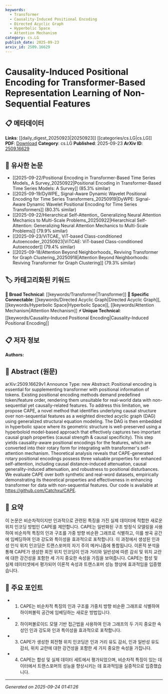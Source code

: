 ```yaml
---
keywords:
  - Transformer
  - Causality-Induced Positional Encoding
  - Directed Acyclic Graph
  - Hyperbolic Space
  - Attention Mechanism
category: cs.LG
publish_date: 2025-09-23
arxiv_id: 2509.16629
---
```


<!-- KEYWORD_LINKING_METADATA:
{
  "processed_timestamp": "2025-09-24T01:41:26.613191",
  "vocabulary_version": "1.0",
  "selected_keywords": [
    "Transformer",
    "Causality-Induced Positional Encoding",
    "Directed Acyclic Graph",
    "Hyperbolic Space",
    "Attention Mechanism"
  ],
  "rejected_keywords": [],
  "similarity_scores": {
    "Transformer": 0.85,
    "Causality-Induced Positional Encoding": 0.8,
    "Directed Acyclic Graph": 0.78,
    "Hyperbolic Space": 0.72,
    "Attention Mechanism": 0.82
  },
  "extraction_method": "AI_prompt_based",
  "budget_applied": true,
  "candidates_json": {
    "candidates": [
      {
        "surface": "Transformer",
        "canonical": "Transformer",
        "aliases": [],
        "category": "broad_technical",
        "rationale": "Transformers are central to the paper's methodology, linking to a wide range of related research.",
        "novelty_score": 0.3,
        "connectivity_score": 0.9,
        "specificity_score": 0.6,
        "link_intent_score": 0.85
      },
      {
        "surface": "Causality-Induced Positional Encoding",
        "canonical": "Causality-Induced Positional Encoding",
        "aliases": [
          "CAPE"
        ],
        "category": "unique_technical",
        "rationale": "This is a novel method introduced by the paper, crucial for understanding its unique contribution.",
        "novelty_score": 0.95,
        "connectivity_score": 0.6,
        "specificity_score": 0.9,
        "link_intent_score": 0.8
      },
      {
        "surface": "Weighted Directed Acyclic Graph",
        "canonical": "Directed Acyclic Graph",
        "aliases": [
          "DAG"
        ],
        "category": "specific_connectable",
        "rationale": "DAGs are essential for representing causal structures, linking to graph theory and causal inference.",
        "novelty_score": 0.5,
        "connectivity_score": 0.75,
        "specificity_score": 0.8,
        "link_intent_score": 0.78
      },
      {
        "surface": "Hyperbolic Space",
        "canonical": "Hyperbolic Space",
        "aliases": [],
        "category": "specific_connectable",
        "rationale": "Hyperbolic space is used for embedding the DAG, connecting to geometric representations in machine learning.",
        "novelty_score": 0.55,
        "connectivity_score": 0.7,
        "specificity_score": 0.75,
        "link_intent_score": 0.72
      },
      {
        "surface": "Self-Attention Mechanism",
        "canonical": "Attention Mechanism",
        "aliases": [
          "Self-Attention"
        ],
        "category": "specific_connectable",
        "rationale": "The self-attention mechanism is a key component of transformers, facilitating connections to neural network architectures.",
        "novelty_score": 0.4,
        "connectivity_score": 0.85,
        "specificity_score": 0.65,
        "link_intent_score": 0.82
      }
    ],
    "ban_list_suggestions": [
      "method",
      "experiment",
      "performance"
    ]
  },
  "decisions": [
    {
      "candidate_surface": "Transformer",
      "resolved_canonical": "Transformer",
      "decision": "linked",
      "scores": {
        "novelty": 0.3,
        "connectivity": 0.9,
        "specificity": 0.6,
        "link_intent": 0.85
      }
    },
    {
      "candidate_surface": "Causality-Induced Positional Encoding",
      "resolved_canonical": "Causality-Induced Positional Encoding",
      "decision": "linked",
      "scores": {
        "novelty": 0.95,
        "connectivity": 0.6,
        "specificity": 0.9,
        "link_intent": 0.8
      }
    },
    {
      "candidate_surface": "Weighted Directed Acyclic Graph",
      "resolved_canonical": "Directed Acyclic Graph",
      "decision": "linked",
      "scores": {
        "novelty": 0.5,
        "connectivity": 0.75,
        "specificity": 0.8,
        "link_intent": 0.78
      }
    },
    {
      "candidate_surface": "Hyperbolic Space",
      "resolved_canonical": "Hyperbolic Space",
      "decision": "linked",
      "scores": {
        "novelty": 0.55,
        "connectivity": 0.7,
        "specificity": 0.75,
        "link_intent": 0.72
      }
    },
    {
      "candidate_surface": "Self-Attention Mechanism",
      "resolved_canonical": "Attention Mechanism",
      "decision": "linked",
      "scores": {
        "novelty": 0.4,
        "connectivity": 0.85,
        "specificity": 0.65,
        "link_intent": 0.82
      }
    }
  ]
}
-->

# Causality-Induced Positional Encoding for Transformer-Based Representation Learning of Non-Sequential Features

## 📋 메타데이터

**Links**: [[daily_digest_20250923|20250923]] [[categories/cs.LG|cs.LG]]
**PDF**: [Download](https://arxiv.org/pdf/2509.16629.pdf)
**Category**: cs.LG
**Published**: 2025-09-23
**ArXiv ID**: [2509.16629](https://arxiv.org/abs/2509.16629)

## 🔗 유사한 논문
- [[2025-09-22/Positional Encoding in Transformer-Based Time Series Models_ A Survey_20250922|Positional Encoding in Transformer-Based Time Series Models: A Survey]] (85.3% similar)
- [[2025-09-19/DyWPE_ Signal-Aware Dynamic Wavelet Positional Encoding for Time Series Transformers_20250919|DyWPE: Signal-Aware Dynamic Wavelet Positional Encoding for Time Series Transformers]] (80.3% similar)
- [[2025-09-22/Hierarchical Self-Attention_ Generalizing Neural Attention Mechanics to Multi-Scale Problems_20250922|Hierarchical Self-Attention: Generalizing Neural Attention Mechanics to Multi-Scale Problems]] (79.9% similar)
- [[2025-09-23/ViTCAE_ ViT-based Class-conditioned Autoencoder_20250923|ViTCAE: ViT-based Class-conditioned Autoencoder]] (79.4% similar)
- [[2025-09-18/Attention Beyond Neighborhoods_ Reviving Transformer for Graph Clustering_20250918|Attention Beyond Neighborhoods: Reviving Transformer for Graph Clustering]] (79.3% similar)

## 🏷️ 카테고리화된 키워드
**🧠 Broad Technical**: [[keywords/Transformer|Transformer]]
**🔗 Specific Connectable**: [[keywords/Directed Acyclic Graph|Directed Acyclic Graph]], [[keywords/Hyperbolic Space|Hyperbolic Space]], [[keywords/Attention Mechanism|Attention Mechanism]]
**⚡ Unique Technical**: [[keywords/Causality-Induced Positional Encoding|Causality-Induced Positional Encoding]]

## 📋 저자 정보

**Authors:** 

## 📄 Abstract (원문)

arXiv:2509.16629v1 Announce Type: new 
Abstract: Positional encoding is essential for supplementing transformer with positional information of tokens. Existing positional encoding methods demand predefined token/feature order, rendering them unsuitable for real-world data with non-sequential yet causally-related features. To address this limitation, we propose CAPE, a novel method that identifies underlying causal structure over non-sequential features as a weighted directed acyclic graph (DAG) using generalized structural equation modeling. The DAG is then embedded in hyperbolic space where its geometric structure is well-preserved using a hyperboloid model-based approach that effectively captures two important causal graph properties (causal strength & causal specificity). This step yields causality-aware positional encodings for the features, which are converted into their rotary form for integrating with transformer's self-attention mechanism. Theoretical analysis reveals that CAPE-generated rotary positional encodings possess three valuable properties for enhanced self-attention, including causal distance-induced attenuation, causal generality-induced attenuation, and robustness to positional disturbances. We evaluate CAPE over both synthetic and real-word datasets, empirically demonstrating its theoretical properties and effectiveness in enhancing transformer for data with non-sequential features. Our code is available at https://github.com/Catchxu/CAPE.

## 📝 요약

이 논문은 비순차적이지만 인과적으로 관련된 특징을 가진 실제 데이터에 적합한 새로운 위치 인코딩 방법인 CAPE를 제안합니다. CAPE는 일반화된 구조 방정식 모델링을 사용하여 비순차적 특징의 인과 구조를 가중 방향 비순환 그래프로 식별하고, 이를 쌍곡 공간에 임베딩하여 인과 강도와 특이성을 효과적으로 포착합니다. 이 과정에서 생성된 인과성 인식 위치 인코딩은 트랜스포머의 자기 주의 메커니즘에 통합됩니다. 이론적 분석을 통해 CAPE가 생성한 회전 위치 인코딩이 인과 거리와 일반성에 따른 감쇠 및 위치 교란에 대한 강건성을 포함한 세 가지 중요한 속성을 가짐을 보여줍니다. CAPE는 합성 및 실제 데이터셋에서 평가되어 이론적 속성과 트랜스포머 성능 향상에 효과적임을 입증했습니다.

## 🎯 주요 포인트

- 1. CAPE는 비순차적 특징의 인과 구조를 가중치 방향 비순환 그래프로 식별하여 하이퍼볼릭 공간에 임베딩하는 새로운 방법입니다.
- 2. 하이퍼볼로이드 모델 기반 접근법을 사용하여 인과 그래프의 두 가지 중요한 속성인 인과 강도와 인과 특이성을 효과적으로 포착합니다.
- 3. CAPE가 생성한 회전형 위치 인코딩은 인과 거리 유도 감쇠, 인과 일반성 유도 감쇠, 위치 교란에 대한 강건성을 포함한 세 가지 중요한 속성을 가집니다.
- 4. CAPE는 합성 및 실제 데이터 세트에서 평가되었으며, 비순차적 특징이 있는 데이터에서 트랜스포머의 성능을 향상시키는 데 효과적임을 실증적으로 입증했습니다.


---

*Generated on 2025-09-24 01:41:26*